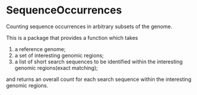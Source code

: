 # SequenceOccurrences
Counting sequence occurrences in arbitrary subsets of the genome.

This is a package that provides a function which takes
1. a reference genome;
2. a set of interesting genomic regions;
3. a list of short search sequences to be identified within the interesting genomic regions(exact matching);

and returns an overall count for each search sequence within the interesting genomic regions.
